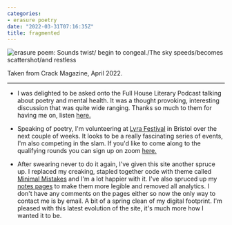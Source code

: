 ```yaml
---
categories:
- erasure poetry
date: "2022-03-31T07:16:35Z"
title: fragmented
---
```


<img src="https://www.davidralphlewis.co.uk/assets/images/articles/2022/fragmented.jpeg" alt="erasure poem: Sounds twist/ begin to congeal./The sky speeds/becomes scattershot/and restless" title="I'm not sure what about the design of this one but it was split down the middle so played around with it." class="responsive"><br>

Taken from Crack Magazine, April 2022.

---

* I was delighted to be asked onto the Full House Literary Podcast talking about poetry and mental health. It was a thought provoking, interesting discussion that was quite wide ranging. Thanks so much to them for having me on, listen [here.](https://www.fullhouseliterary.com/podcast-epsisodes/mental-health-and-writing-roundtable) 

* Speaking of poetry, I'm volunteering at [Lyra Festival](https://www.lyrafest.com/) in Bristol over the next couple of weeks. It looks to be a really fascinating series of events, I'm also competing in the slam. If you'd like to come along to the qualifying rounds you can sign up on zoom [here.](https://www.lyrafest.com/#events/e72148) 

* After swearing never to do it again, I've given this site another spruce up. I replaced my creaking, stapled together code with theme called [Minimal Mistakes](https://mmistakes.github.io/minimal-mistakes/) and I'm a lot happier with it. I've also spruced up my [notes pages](https://notes.davidralphlewis.co.uk/) to make them more legible and removed all analytics. I don't have any comments on the pages either so now the only way to contact me is by email. A bit of a spring clean of my digital footprint. I'm pleased with this latest evolution of the site, it's much more how I wanted it to be.


